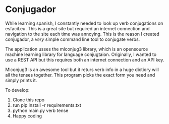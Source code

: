 # Conjugador
While learning spanish, I constantly needed to look up verb conjugations on esfacil.eu. This is a great site but required an internet connection and navigation to the site each time was annoying. This is the reason I created conjugador, a *very* simple command line tool to conjugate verbs. 

The application usses the mlconjug3 library, which is an opensource machine learning library for language conjugtaion. Originally, I wanted to use a REST API but this requires both an internet connection and an API key.

Mlconjug3 is an awesome tool but it returs verb info in a huge dictiory will all the tenses together. This program picks the exact form you need and simply prints it.

To develop:
1. Clone this repo
2. run pip install -r requirements.txt
3. python main.py verb tense
4. Happy coding
